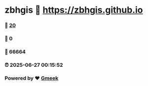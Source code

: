 # zbhgis :link: https://zbhgis.github.io 
### :page_facing_up: [20](https://zbhgis.github.io/tag.html) 
### :speech_balloon: 0 
### :hibiscus: 66664 
### :alarm_clock: 2025-06-27 00:15:52 
### Powered by :heart: [Gmeek](https://github.com/Meekdai/Gmeek)
